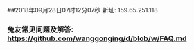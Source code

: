 ##2018年09月28日07时12分07秒 新址: 159.65.251.118
### 兔友常见问题及解答: https://github.com/wanggonging/d/blob/w/FAQ.md
